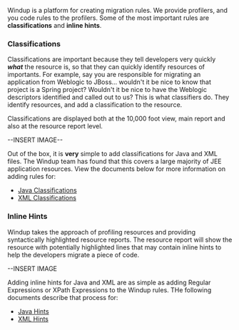 Windup is a platform for creating migration rules.  We provide profilers, and you code rules to the profilers.  Some of the most important rules are **classifications** and **inline hints**.  

### Classifications
Classifications are important because they tell developers very quickly ***what*** the resource is, so that they can quickly identify resources of importants.  For example, say you are responsible for migrating an application from Weblogic to JBoss... wouldn't it be nice to know that project is a Spring project?  Wouldn't it be nice to have the Weblogic descriptors identified and called out to us?  This is what classifiers do.  They identify resources, and add a classification to the resource.

Classifications are displayed both at the 10,000 foot view, main report and also at the resource report level.

--INSERT IMAGE--

Out of the box, it is **very** simple to add classifications for Java and XML files.  The Windup team has found that this covers a large majority of JEE application resources.  View the documents below for more information on adding rules for:

* [Java Classifications](https://github.com/jboss-windup/windup/wiki/6.1-Java-Classifications)
* [XML Classifications](https://github.com/jboss-windup/windup/wiki/6.3-XML-Classifications)

### Inline Hints
Windup takes the approach of profiling resources and providing syntactically highlighted resource reports.  The resource report will show the resource with potentially highlighted lines that may contain inline hints to help the developers migrate a piece of code.  

--INSERT IMAGE

Adding inline hints for Java and XML are as simple as adding Regular Expressions or XPath Expressions to the Windup rules.  THe following documents describe that process for:

* [Java Hints](https://github.com/jboss-windup/windup/wiki/6.2-Java-Hints)
* [XML Hints](https://github.com/jboss-windup/windup/wiki/6.4-XML-Hints)